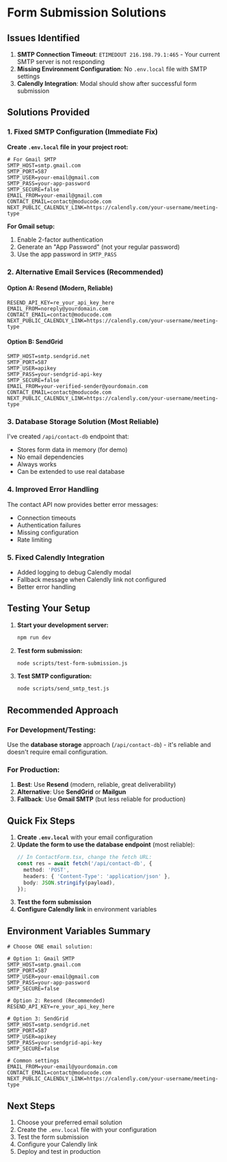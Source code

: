 # Form Submission Solutions

## Issues Identified
1. **SMTP Connection Timeout**: `ETIMEDOUT 216.198.79.1:465` - Your current SMTP server is not responding
2. **Missing Environment Configuration**: No `.env.local` file with SMTP settings
3. **Calendly Integration**: Modal should show after successful form submission

## Solutions Provided

### 1. Fixed SMTP Configuration (Immediate Fix)

**Create `.env.local` file in your project root:**

```env
# For Gmail SMTP
SMTP_HOST=smtp.gmail.com
SMTP_PORT=587
SMTP_USER=your-email@gmail.com
SMTP_PASS=your-app-password
SMTP_SECURE=false
EMAIL_FROM=your-email@gmail.com
CONTACT_EMAIL=contact@moducode.com
NEXT_PUBLIC_CALENDLY_LINK=https://calendly.com/your-username/meeting-type
```

**For Gmail setup:**
1. Enable 2-factor authentication
2. Generate an "App Password" (not your regular password)
3. Use the app password in `SMTP_PASS`

### 2. Alternative Email Services (Recommended)

#### Option A: Resend (Modern, Reliable)
```env
RESEND_API_KEY=re_your_api_key_here
EMAIL_FROM=noreply@yourdomain.com
CONTACT_EMAIL=contact@moducode.com
NEXT_PUBLIC_CALENDLY_LINK=https://calendly.com/your-username/meeting-type
```

#### Option B: SendGrid
```env
SMTP_HOST=smtp.sendgrid.net
SMTP_PORT=587
SMTP_USER=apikey
SMTP_PASS=your-sendgrid-api-key
SMTP_SECURE=false
EMAIL_FROM=your-verified-sender@yourdomain.com
CONTACT_EMAIL=contact@moducode.com
NEXT_PUBLIC_CALENDLY_LINK=https://calendly.com/your-username/meeting-type
```

### 3. Database Storage Solution (Most Reliable)

I've created `/api/contact-db` endpoint that:
- Stores form data in memory (for demo)
- No email dependencies
- Always works
- Can be extended to use real database

### 4. Improved Error Handling

The contact API now provides better error messages:
- Connection timeouts
- Authentication failures
- Missing configuration
- Rate limiting

### 5. Fixed Calendly Integration

- Added logging to debug Calendly modal
- Fallback message when Calendly link not configured
- Better error handling

## Testing Your Setup

1. **Start your development server:**
   ```bash
   npm run dev
   ```

2. **Test form submission:**
   ```bash
   node scripts/test-form-submission.js
   ```

3. **Test SMTP configuration:**
   ```bash
   node scripts/send_smtp_test.js
   ```

## Recommended Approach

### For Development/Testing:
Use the **database storage** approach (`/api/contact-db`) - it's reliable and doesn't require email configuration.

### For Production:
1. **Best**: Use **Resend** (modern, reliable, great deliverability)
2. **Alternative**: Use **SendGrid** or **Mailgun**
3. **Fallback**: Use **Gmail SMTP** (but less reliable for production)

## Quick Fix Steps

1. **Create `.env.local`** with your email configuration
2. **Update the form to use the database endpoint** (most reliable):
   ```typescript
   // In ContactForm.tsx, change the fetch URL:
   const res = await fetch('/api/contact-db', {
     method: 'POST',
     headers: { 'Content-Type': 'application/json' },
     body: JSON.stringify(payload),
   });
   ```
3. **Test the form submission**
4. **Configure Calendly link** in environment variables

## Environment Variables Summary

```env
# Choose ONE email solution:

# Option 1: Gmail SMTP
SMTP_HOST=smtp.gmail.com
SMTP_PORT=587
SMTP_USER=your-email@gmail.com
SMTP_PASS=your-app-password
SMTP_SECURE=false

# Option 2: Resend (Recommended)
RESEND_API_KEY=re_your_api_key_here

# Option 3: SendGrid
SMTP_HOST=smtp.sendgrid.net
SMTP_PORT=587
SMTP_USER=apikey
SMTP_PASS=your-sendgrid-api-key
SMTP_SECURE=false

# Common settings
EMAIL_FROM=your-email@yourdomain.com
CONTACT_EMAIL=contact@moducode.com
NEXT_PUBLIC_CALENDLY_LINK=https://calendly.com/your-username/meeting-type
```

## Next Steps

1. Choose your preferred email solution
2. Create the `.env.local` file with your configuration
3. Test the form submission
4. Configure your Calendly link
5. Deploy and test in production
